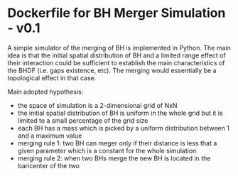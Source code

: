 # Dockerfile for BH Merger Simulation - v0.1
A simple simulator of the merging of BH is implemented in Python. The main idea is that the initial spatial distribution
of BH and a limited range effect of their interaction could be sufficient to establish the main characteristics of the BHDF
(i.e. gaps existence, etc). The merging would essentially be a topological effect in that case.

Main adopted hypothesis:

* the space of simulation is a 2-dimensional grid of NxN
* the initial spatial distribution of BH is uniform in the whole grid but it is limited to a small percentage of the grid size
* each BH has a mass which is picked by a uniform distribution between 1 and a maximum value
* merging rule 1: two BH can meger only if their distance is less that a given parameter which is a constant for the whole simulation
* merging rule 2: when two BHs merge the new BH is located in the baricenter of the two
